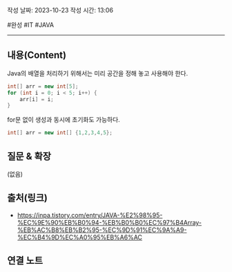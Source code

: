 작성 날짜: 2023-10-23
작성 시간: 13:06

#완성  #IT #JAVA 

----
## 내용(Content)

Java의 배열을 처리하기 위해서는 미리 공간을 정해 놓고 사용해야 한다.

```java
int[] arr = new int[5];
for (int i = 0; i < 5; i++) {
	arr[i] = i;
}
```

for문 없이 생성과 동시에 초기화도 가능하다.
```java
int[] arr = new int[] {1,2,3,4,5};
```

## 질문 & 확장

(없음)

## 출처(링크)
- https://inpa.tistory.com/entry/JAVA-%E2%98%95-%EC%9E%90%EB%B0%94-%EB%B0%B0%EC%97%B4Array-%EB%AC%B8%EB%B2%95-%EC%9D%91%EC%9A%A9-%EC%B4%9D%EC%A0%95%EB%A6%AC


## 연결 노트










